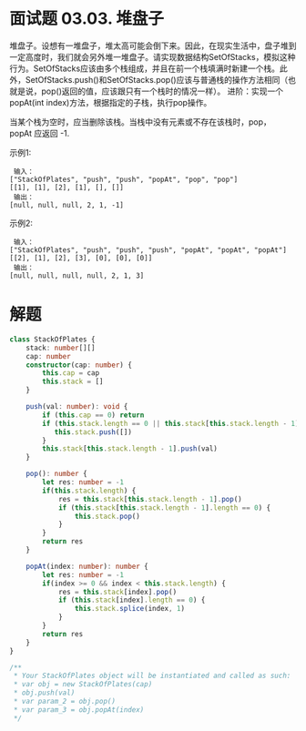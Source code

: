 # 面试题 03.03. 堆盘子

堆盘子。设想有一堆盘子，堆太高可能会倒下来。因此，在现实生活中，盘子堆到一定高度时，我们就会另外堆一堆盘子。请实现数据结构SetOfStacks，模拟这种行为。SetOfStacks应该由多个栈组成，并且在前一个栈填满时新建一个栈。此外，SetOfStacks.push()和SetOfStacks.pop()应该与普通栈的操作方法相同（也就是说，pop()返回的值，应该跟只有一个栈时的情况一样）。 进阶：实现一个popAt(int index)方法，根据指定的子栈，执行pop操作。

当某个栈为空时，应当删除该栈。当栈中没有元素或不存在该栈时，pop，popAt 应返回 -1.

示例1:
```
 输入：
["StackOfPlates", "push", "push", "popAt", "pop", "pop"]
[[1], [1], [2], [1], [], []]
 输出：
[null, null, null, 2, 1, -1]
```
示例2:
```
 输入：
["StackOfPlates", "push", "push", "push", "popAt", "popAt", "popAt"]
[[2], [1], [2], [3], [0], [0], [0]]
 输出：
[null, null, null, null, 2, 1, 3]
```

# 解题
```ts
class StackOfPlates {
    stack: number[][]
    cap: number
    constructor(cap: number) {
        this.cap = cap
        this.stack = []
    }

    push(val: number): void {
        if (this.cap == 0) return
        if (this.stack.length == 0 || this.stack[this.stack.length - 1].length == this.cap) {
           this.stack.push([])
        }
        this.stack[this.stack.length - 1].push(val)
    }

    pop(): number {
        let res: number = -1
        if(this.stack.length) {
            res = this.stack[this.stack.length - 1].pop()
            if (this.stack[this.stack.length - 1].length == 0) {
                this.stack.pop()
            }
        }
        return res
    }

    popAt(index: number): number {
        let res: number = -1
        if(index >= 0 && index < this.stack.length) {
            res = this.stack[index].pop()
            if (this.stack[index].length == 0) {
                this.stack.splice(index, 1)
            }
        }
        return res
    }
}

/**
 * Your StackOfPlates object will be instantiated and called as such:
 * var obj = new StackOfPlates(cap)
 * obj.push(val)
 * var param_2 = obj.pop()
 * var param_3 = obj.popAt(index)
 */
```
